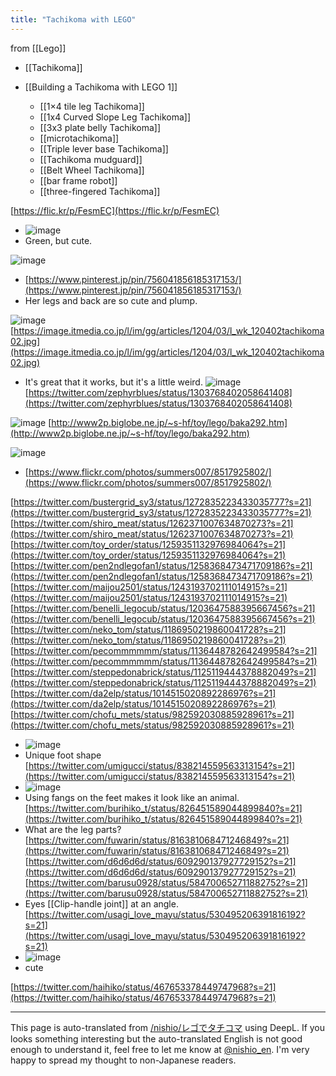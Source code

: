 ```yaml
---
title: "Tachikoma with LEGO"
---
```


from  [[Lego]]
- [[Tachikoma]]

- [[Building a Tachikoma with LEGO 1]]
    - [[1×4 tile leg Tachikoma]]
    - [[1x4 Curved Slope Leg Tachikoma]]
    - [[3x3 plate belly Tachikoma]]
    - [[microtachikoma]]
    - [[Triple lever base Tachikoma]]
    - [[Tachikoma mudguard]]
    - [[Belt Wheel Tachikoma]]
    - [[bar frame robot]]
    - [[three-fingered Tachikoma]]

[https://flic.kr/p/FesmEC](https://flic.kr/p/FesmEC)
- ![image](https://gyazo.com/76107ef6cf00c218da2e2e6f406065e4/thumb/1000)
- Green, but cute.

![image](https://gyazo.com/add9a0a5fd8fcc416a954d76f77ec768/thumb/1000)
- [https://www.pinterest.jp/pin/756041856185317153/](https://www.pinterest.jp/pin/756041856185317153/)
- Her legs and back are so cute and plump.

![image](https://gyazo.com/aa1199cf4e336a6b44657562bf2eb84a/thumb/1000)
[https://image.itmedia.co.jp/l/im/gg/articles/1204/03/l_wk_120402tachikoma02.jpg](https://image.itmedia.co.jp/l/im/gg/articles/1204/03/l_wk_120402tachikoma02.jpg)
- It's great that it works, but it's a little weird.
![image](https://gyazo.com/54e39a0894619421d088371002c3b45b/thumb/1000)
[https://twitter.com/zephyrblues/status/1303768402058641408](https://twitter.com/zephyrblues/status/1303768402058641408)


![image](https://gyazo.com/570a2014f9fdefc17e9e7ef05bdec79e/thumb/1000)
[http://www2p.biglobe.ne.jp/~s-hf/toy/lego/baka292.htm](http://www2p.biglobe.ne.jp/~s-hf/toy/lego/baka292.htm)

![image](https://gyazo.com/70acde8acba93fab4f91386f9774406e/thumb/1000)
- [https://www.flickr.com/photos/summers007/8517925802/](https://www.flickr.com/photos/summers007/8517925802/)


[https://twitter.com/bustergrid_sy3/status/1272835223433035777?s=21](https://twitter.com/bustergrid_sy3/status/1272835223433035777?s=21)
[https://twitter.com/shiro_meat/status/1262371007634870273?s=21](https://twitter.com/shiro_meat/status/1262371007634870273?s=21)
[https://twitter.com/toy_order/status/1259351132976984064?s=21](https://twitter.com/toy_order/status/1259351132976984064?s=21)
[https://twitter.com/pen2ndlegofan1/status/1258368473471709186?s=21](https://twitter.com/pen2ndlegofan1/status/1258368473471709186?s=21)
[https://twitter.com/maijou2501/status/1243193702111014915?s=21](https://twitter.com/maijou2501/status/1243193702111014915?s=21)
[https://twitter.com/benelli_legocub/status/1203647588395667456?s=21](https://twitter.com/benelli_legocub/status/1203647588395667456?s=21)
[https://twitter.com/neko_tom/status/1186950219860041728?s=21](https://twitter.com/neko_tom/status/1186950219860041728?s=21)
[https://twitter.com/pecommmmmm/status/1136448782642499584?s=21](https://twitter.com/pecommmmmm/status/1136448782642499584?s=21)
[https://twitter.com/steppedonabrick/status/1125119444378882049?s=21](https://twitter.com/steppedonabrick/status/1125119444378882049?s=21)
[https://twitter.com/da2elp/status/1014515020892286976?s=21](https://twitter.com/da2elp/status/1014515020892286976?s=21)
[https://twitter.com/chofu_mets/status/982592030885928961?s=21](https://twitter.com/chofu_mets/status/982592030885928961?s=21)
- ![image](https://gyazo.com/2c66b13236cbde6eec49849b26a635dc/thumb/1000)
- Unique foot shape
[https://twitter.com/umigucci/status/838214559563313154?s=21](https://twitter.com/umigucci/status/838214559563313154?s=21)
- ![image](https://gyazo.com/b4593761d5ecc011727d3c4acf48713c/thumb/1000)
- Using fangs on the feet makes it look like an animal.
[https://twitter.com/burihiko_t/status/826451589044899840?s=21](https://twitter.com/burihiko_t/status/826451589044899840?s=21)
- What are the leg parts?
[https://twitter.com/fuwarin/status/816381068471246849?s=21](https://twitter.com/fuwarin/status/816381068471246849?s=21)
[https://twitter.com/d6d6d6d/status/609290137927729152?s=21](https://twitter.com/d6d6d6d/status/609290137927729152?s=21)
[https://twitter.com/barusu0928/status/584700652711882752?s=21](https://twitter.com/barusu0928/status/584700652711882752?s=21)
- Eyes [[Clip-handle joint]] at an angle.
[https://twitter.com/usagi_love_mayu/status/530495206391816192?s=21](https://twitter.com/usagi_love_mayu/status/530495206391816192?s=21)
- ![image](https://gyazo.com/f7640131d908e094e67b3a60daff5212/thumb/1000)
- cute


[https://twitter.com/haihiko/status/467653378449747968?s=21](https://twitter.com/haihiko/status/467653378449747968?s=21)

---
This page is auto-translated from [/nishio/レゴでタチコマ](https://scrapbox.io/nishio/レゴでタチコマ) using DeepL. If you looks something interesting but the auto-translated English is not good enough to understand it, feel free to let me know at [@nishio_en](https://twitter.com/nishio_en). I'm very happy to spread my thought to non-Japanese readers.